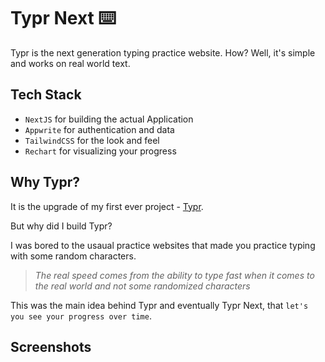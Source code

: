 # Typr Next ⌨️

Typr is the next generation typing practice website. 
How? Well, it's simple and works on real world text.

## Tech Stack
- `NextJS` for building the actual Application
- `Appwrite` for authentication and data
- `TailwindCSS` for the look and feel
- `Rechart` for visualizing your progress

## Why Typr?
It is the upgrade of my first ever project - [Typr](https://thevinitgupta.github.io/Typr/). 

But why did I build Typr? 

I was bored to the usaual practice websites that made you practice typing with some random characters.

> _The real speed comes from the ability to type fast when it comes to the real world and not some randomized characters_

This was the main idea behind Typr and eventually Typr Next, that `let's you see your progress over time`.

## Screenshots
